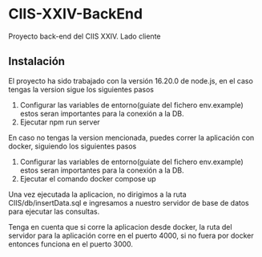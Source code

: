 # CIIS-XXIV-BackEnd
Proyecto back-end del CIIS XXIV. Lado cliente

## Instalación
El proyecto ha sido trabajado con la versión 16.20.0 de node.js, 
en el caso tengas la version sigue los siguientes pasos
1. Configurar las variables de entorno(guiate del fichero env.example)
estos seran importantes para la conexión a la DB.
2. Ejecutar npm run server

En caso no tengas la version mencionada, puedes correr la aplicación con docker, siguiendo los siguientes pasos
1. Configurar las variables de entorno(guiate del fichero env.example)
estos seran importantes para la conexión a la DB.
2. Ejecutar el comando docker compose up

Una vez ejecutada la aplicacion, no dirigimos a la ruta CIIS/db/insertData.sql e ingresamos a nuestro servidor de base de datos para ejecutar las consultas.

Tenga en cuenta que si corre la aplicacion desde docker, la ruta del servidor para la aplicación corre en el puerto 4000, si no fuera por docker entonces funciona en el puerto 3000.
